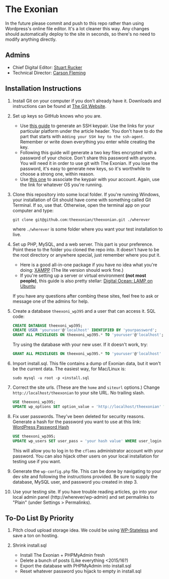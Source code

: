 # The Exonian
In the future please commit and push to this repo rather than using Wordpress's
online file editor. It's a lot cleaner this way. Any changes should automatically
deploy to the site in seconds, so there's no need to modify anything directly.

## Admins
- Chief Digital Editor: [Stuart Rucker](https://github.com/StuartRucker)
- Technical Director: [Carson Fleming](https://github.com/cflems)

## Installation Instructions
1. Install Git on your computer if you don't already have it.
    Downloads and instructions can be found at [The Git Website](https://git-scm.com/download/).

2. Set up keys so GitHub knows who you are.
    - Use [this guide](https://help.github.com/articles/generating-a-new-ssh-key-and-adding-it-to-the-ssh-agent/)
      to generate an SSH keypair. Use the links for your particular platform under the article header.
      You don't have to do the part that starts with `Adding your SSH key to the ssh-agent`. Remember or
      write down everything you enter while creating the key.
    - Following this guide will generate a two key files encrypted with a password of your choice. Don't
      share this password with anyone. You will need it in order to use git with The Exonian. If you lose
      the password, it's easy to generate new keys, so it's worthwhile to choose a strong one, within reason.
    - Use [this one](https://help.github.com/articles/adding-a-new-ssh-key-to-your-github-account/) to
      associate the keypair with your account. Again, use the link for whatever OS you're running.

3. Clone this repository into some local folder.
    If you're running Windows, your installation of Git should have come with something called
    Git Terminal. If so, use that. Otherwise, open the terminal app on your computer and type:
    ```shell
    git clone git@github.com:theexonian/theexonian.git ./wherever
    ```
    where `./wherever` is some folder where you want your test installation to live.

2. Set up PHP, MySQL, and a web server. This part is your preference.
    Point these to the folder you cloned the repo into. It doesn't have to
    be the root directory or anywhere special, just remember where you put
    it.

    - Here is a good all-in-one package if you have no idea what you're
      doing: [XAMPP](https://www.apachefriends.org/) (The lite version
      should work fine.)
    - If you're setting up a server or virtual environment **(not most people)**, this guide
      is also pretty stellar:
      [Digital Ocean: LAMP on Ubuntu](https://www.digitalocean.com/community/tutorials/how-to-install-linux-apache-mysql-php-lamp-stack-on-ubuntu-16-04)

    If you have any questions after combing these sites, feel free to ask
    or message one of the admins for help.

3. Create a database `theexoni_wp395` and a user that can access it.
    SQL code:
    ```sql
    CREATE DATABASE theexoni_wp395;
    CREATE USER 'youruser'@'localhost' IDENTIFIED BY 'yourpassword';
    GRANT ALL PRIVILEGES ON theexoni_wp395.* TO 'youruser'@'localhost';
    ```
    Try using the database with your new user. If it doesn't work, try:
    ```sql
    GRANT ALL PRIVILEGES ON theexoni_wp395.* TO 'youruser'@'localhost' IDENTIFIED BY 'yourpassword';
    ```

4. Import install.sql. This file contains a dump of Exonian data, but it
    won't be the current data.
    The easiest way, for Mac/Linux is:
    ```shell
    sudo mysql -u root -p <install.sql
    ```

5. Correct the site urls. (These are the `home` and `siteurl` options.)
    Change `http://localhost/theexonian` to your site URL. No trailing slash.
    ```sql
    USE theexoni_wp395;
    UPDATE wp_options SET option_value = 'http://localhost/theexonian' WHERE option_id = 1 OR option_id = 36;
    ```

6. Fix user passwords. They've been deleted for security reasons.
    Generate a hash for the password you want to use at this link:
    [WordPress Password Hash](https://cflems.github.io/wp-hash/)
    ```sql
    USE theexoni_wp395;
    UPDATE wp_users SET user_pass = 'your hash value' WHERE user_login = 'cflems';
    ```
    This will allow you to log in to the `cflems` administrator account with
    your password. You can also hijack other users on your local installation
    for testing use if you want.

7. Generate the `wp-config.php` file.
    This can be done by navigating to your dev site and following the instructions provided.
    Be sure to supply the database, MySQL user, and password you created in step 3. 

8. Use your testing site.
    If you have trouble reading articles, go into your local admin panel
    (http://wherever/wp-admin) and set permalinks to "Plain" 
    (under Settings > Permalinks).

## To-Do List By Priority
1. Pitch cloud upload storage idea. We could be using
    [WP-Stateless](https://wordpress.org/plugins/wp-stateless/) and save a ton on hosting.

2. Shrink install.sql
    - Install The Exonian + PHPMyAdmin fresh
    - Delete a bunch of posts (Like everything <2015/16?)
    - Export the database with PHPMyAdmin into install.sql
    - Reset whatever password you hijack to empty in install.sql
